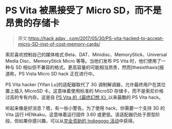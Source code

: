 # PS Vita 被黑接受了 Micro SD，而不是昂贵的存储卡

> 原文:[https://hack aday . com/2017/05/30/PS-vita-hacked-to-accept-micro-SD-inst-of-cost-memory-cards/](https://hackaday.com/2017/05/30/ps-vita-hacked-to-accept-micro-sd-instead-of-costly-memory-cards/)

索尼喜欢控制自己的媒体格式:Beta、DAT、Minidisc、MemoryStick、Universal Media Disc、MemoryStick Micro 等等。当他们发布 PS Vita 时，他们使用了一种与 SD 相似但不兼容的格式。更高容量的可能相当昂贵，然而[thesixthaxis]报道称，PS Vista Micro SD hack 正在进行中。

PS Vita hacker [Yifan Lu]的适配器取代了 3G 调制解调器，允许最终用户在其位置上插入 MicroSD 卡。这意味着使用标准的 MicroSD 存储卡，而不是索尼价格过高的专有内存。这是自 [PS Vita 的《最终幻想 X》](https://hackaday.com/2016/06/22/cheating-at-video-games-arduino-edition/)以来最酷的 PS Vita hack。

听起来像是好消息？嗯，有一些小警告。为了使用 hack，你需要一个支持 3G 的 Vita 运行 HENkaku，这意味着运行固件 3.60 或更低。该适配器仍处于原型阶段，但如果你感兴趣，可以从[完全资助的 Indiegogo 活动](https://www.indiegogo.com/projects/ps-vita-3g-to-microsd-card-adapter#/)中获得。